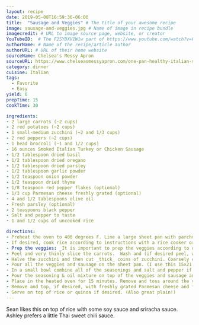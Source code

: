 ```yaml
---
layout: recipe
date: 2019-05-08T16:59:36-06:00  
title:  "Sausage and Veggies" # The title of your awesome recipe
image: sausage-and-veggies.jpg # Name of image in recipe bundle
imagecredit: # URL to image source page, website, or creator
YouTubeID:  # The F2SYDXV1W1w part of https://www.youtube.com/watch?v=F2SYDXV1W1w
authorName: # Name of the recipe/article author
authorURL: # URL of their home website
sourceName: Chelsea's Messy Apron
sourceURL: https://www.chelseasmessyapron.com/one-pan-healthy-italian-sausage-veggies/
category: dinner
cuisine: Italian
tags: 
  - Favorite
  - Easy 
yield: 6
prepTime: 15
cookTime: 30

ingredients:
- 2 large carrots (~2 cups)
- 2 red potatoes (~2 cups)
- 1 small-medium zucchini (~2 and 1/3 cups)
- 2 red peppers (~2 cups)
- 1 head broccoli (~1 and 1/2 cups)
- 16 ounces Smoked Italian Turkey or Chicken Sausage
- 1/2 tablespoon dried basil
- 1/2 tablespoon dried oregano
- 1/2 tablespoon dried parsley
- 1/2 tablespoon garlic powder
- 1/2 teaspoon onion powder
- 1/2 teaspoon dried thyme
- 1/8 teaspoon red pepper flakes (optional)
- 1/3 cup Parmesan cheese freshly grated (optional)
- 4 and 1/2 tablespoons olive oil
- Fresh parsley (optional)
- 2 teaspoons black pepper
- Salt and pepper to taste
- 1 and 1/2 cups of uncooked rice

directions:
- Preheat the oven to 400 degrees F. Line a large sheet pan with parchment paper or foil (easy clean-up) and set aside.
- If desired, cook rice according to instructions with a rice cooker or normal pot.
- Prep the veggies: _It is important to prep the veggies according to directions to ensure they all cook at the same time_
- Peel and very thinly slice the carrots.  Wash and (if desired peel, we love the peel on) chop the red potatoes. You want the pieces quite small here. (I halve the potatoes and then cut each half into 10-12 pieces)
- Halve the zucchini and then cut _thick_ coins of zucchini. Coarsely chop the broccoli. Remove the stems and seeds from the peppers and chop into medium-sized pieces. Chop the sausage into thick coins.
- Pour all the veggies and sausage on the sheet pan. (I use this 15×21 inch sheet pan)
- In a small bowl combine all of the seasonings and salt and pepper if desired (I use about 1/8 teaspoon pepper and 1/2 teaspoon salt) with the olive oil. Stir to combine.
- Pour the seasoning & oil mixture on top of the veggies and sausage and thoroughly toss to coat.
- Place in the heated oven for 15 minutes. Remove and toss around the veggies + sausage and return to the oven for another 10-20 minutes or until veggies are crisp tender.
- Remove and top, if desired, with freshly grated Parmesan cheese and fresh parsley.
- Serve on top of rice or quinoa if desired. (Also great plain!)
---
```


Sean likes this on top of rice with some soy sauce and sriracha sauce. Ashley prefers a little Thai sweet chili sauce.